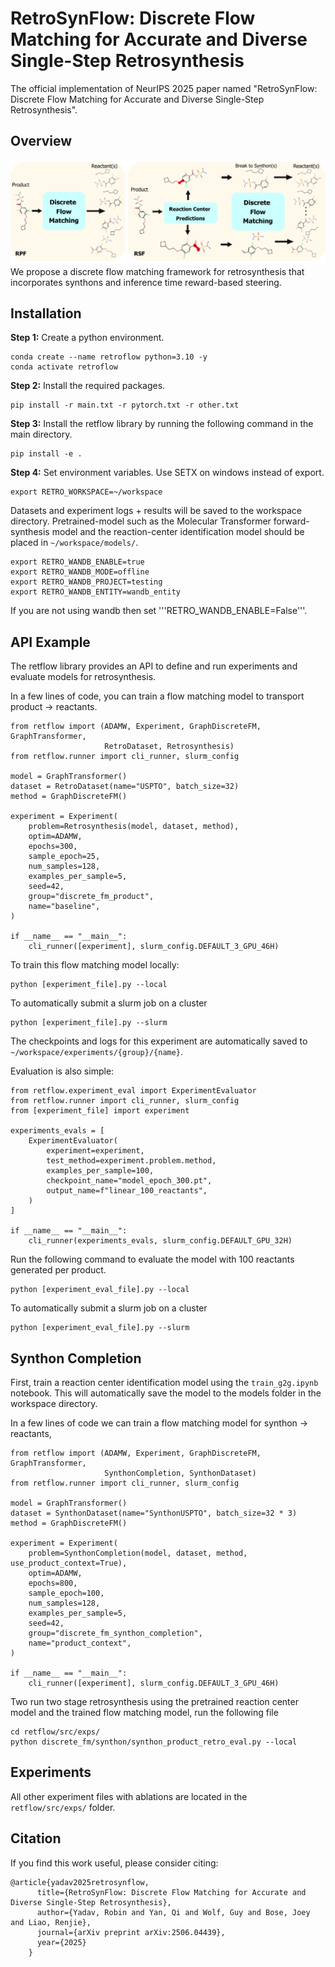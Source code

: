 # RetroSynFlow: Discrete Flow Matching for Accurate and Diverse Single-Step Retrosynthesis

The official implementation of NeurIPS 2025 paper named "RetroSynFlow: Discrete Flow Matching for Accurate and Diverse Single-Step Retrosynthesis". 

## Overview

![image](./assets/method.png)
We propose a discrete flow matching framework for retrosynthesis that incorporates synthons and inference time reward-based steering. 


## Installation

**Step 1:** Create a python environment.

```
conda create --name retroflow python=3.10 -y
conda activate retroflow 
```

**Step 2:** Install the required packages.

```
pip install -r main.txt -r pytorch.txt -r other.txt
```

**Step 3:** Install the retflow library by running the following command in the main directory. 

```
pip install -e .
```

**Step 4:** Set environment variables. Use SETX on windows instead of export. 

```
export RETRO_WORKSPACE=~/workspace
```

Datasets and experiment logs + results will be saved to the workspace directory. Pretrained-model such as the Molecular Transformer forward-synthesis model and the reaction-center identification model should be placed in `~/workspace/models/`. 


```
export RETRO_WANDB_ENABLE=true
export RETRO_WANDB_MODE=offline
export RETRO_WANDB_PROJECT=testing
export RETRO_WANDB_ENTITY=wandb_entity
```

If you are not using wandb then set '''RETRO_WANDB_ENABLE=False'''. 

## API Example

The retflow library provides an API to define and run experiments and evaluate models for retrosynthesis. 

In a few lines of code, you can train a flow matching model to transport product -> reactants. 

```
from retflow import (ADAMW, Experiment, GraphDiscreteFM, GraphTransformer,
                     RetroDataset, Retrosynthesis)
from retflow.runner import cli_runner, slurm_config

model = GraphTransformer()
dataset = RetroDataset(name="USPTO", batch_size=32)
method = GraphDiscreteFM()

experiment = Experiment(
    problem=Retrosynthesis(model, dataset, method),
    optim=ADAMW,
    epochs=300,
    sample_epoch=25,
    num_samples=128,
    examples_per_sample=5,
    seed=42,
    group="discrete_fm_product",
    name="baseline",
)

if __name__ == "__main__":
    cli_runner([experiment], slurm_config.DEFAULT_3_GPU_46H)
```

To train this flow matching model locally:

```
python [experiment_file].py --local
```

To automatically submit a slurm job on a cluster

```
python [experiment_file].py --slurm
```
The checkpoints and logs for this experiment are automatically saved to `~/workspace/experiments/{group}/{name}`. 

Evaluation is also simple:


```
from retflow.experiment_eval import ExperimentEvaluator
from retflow.runner import cli_runner, slurm_config
from [experiment_file] import experiment

experiments_evals = [
    ExperimentEvaluator(
        experiment=experiment,
        test_method=experiment.problem.method,
        examples_per_sample=100,
        checkpoint_name="model_epoch_300.pt",
        output_name=f"linear_100_reactants",
    )
]

if __name__ == "__main__":
    cli_runner(experiments_evals, slurm_config.DEFAULT_GPU_32H)
```

Run the following command to evaluate the model with 100 reactants generated per product.  

```
python [experiment_eval_file].py --local
```

To automatically submit a slurm job on a cluster

```
python [experiment_eval_file].py --slurm
```


## Synthon Completion

First, train a reaction center identification model using the `train_g2g.ipynb` notebook. This will automatically save the model to the models folder in the workspace directory. 

In a few lines of code we can train a flow matching model for synthon -> reactants,

```
from retflow import (ADAMW, Experiment, GraphDiscreteFM, GraphTransformer,
                     SynthonCompletion, SynthonDataset)
from retflow.runner import cli_runner, slurm_config

model = GraphTransformer()
dataset = SynthonDataset(name="SynthonUSPTO", batch_size=32 * 3)
method = GraphDiscreteFM()

experiment = Experiment(
    problem=SynthonCompletion(model, dataset, method, use_product_context=True),
    optim=ADAMW,
    epochs=800,
    sample_epoch=100,
    num_samples=128,
    examples_per_sample=5,
    seed=42,
    group="discrete_fm_synthon_completion",
    name="product_context",
)

if __name__ == "__main__":
    cli_runner([experiment], slurm_config.DEFAULT_3_GPU_46H)
```

Two run two stage retrosynthesis using the pretrained reaction center model and the trained flow matching model, run the following file

```
cd retflow/src/exps/
python discrete_fm/synthon/synthon_product_retro_eval.py --local
```


## Experiments

All other experiment files with ablations are located in the `retflow/src/exps/` folder. 


## Citation

If you find this work useful, please consider citing:


```
@article{yadav2025retrosynflow,
      title={RetroSynFlow: Discrete Flow Matching for Accurate and Diverse Single-Step Retrosynthesis},
      author={Yadav, Robin and Yan, Qi and Wolf, Guy and Bose, Joey and Liao, Renjie},
      journal={arXiv preprint arXiv:2506.04439},
      year={2025}
    }
```